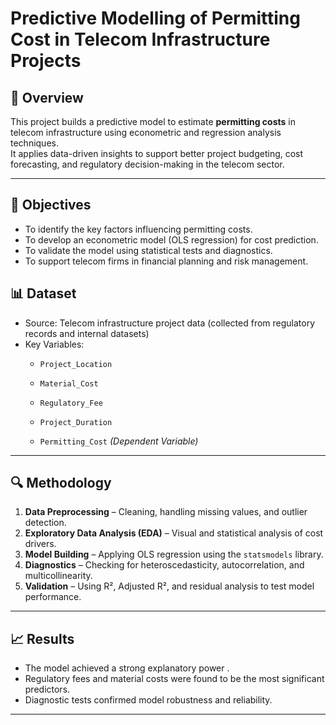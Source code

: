 #  Predictive Modelling of Permitting Cost in Telecom Infrastructure Projects

## 🧩 Overview
This project builds a predictive model to estimate **permitting costs** in telecom infrastructure using econometric and regression analysis techniques.  
It applies data-driven insights to support better project budgeting, cost forecasting, and regulatory decision-making in the telecom sector.

---

## 🧠 Objectives
- To identify the key factors influencing permitting costs.
- To develop an econometric model (OLS regression) for cost prediction.
- To validate the model using statistical tests and diagnostics.
- To support telecom firms in financial planning and risk management.



## 📊 Dataset
- Source: Telecom infrastructure project data (collected from regulatory records and internal datasets)
- Key Variables:  
  - `Project_Location`  
    
  - `Material_Cost`  
  - `Regulatory_Fee`  
  - `Project_Duration`  
  - `Permitting_Cost` *(Dependent Variable)*  

---

## 🔍 Methodology
1. **Data Preprocessing** – Cleaning, handling missing values, and outlier detection.  
2. **Exploratory Data Analysis (EDA)** – Visual and statistical analysis of cost drivers.  
3. **Model Building** – Applying OLS regression using the `statsmodels` library.  
4. **Diagnostics** – Checking for heteroscedasticity, autocorrelation, and multicollinearity.  
5. **Validation** – Using R², Adjusted R², and residual analysis to test model performance.  

---

## 📈 Results
- The model achieved a strong explanatory power .  
- Regulatory fees and material costs were found to be the most significant predictors.  
- Diagnostic tests confirmed model robustness and reliability.

---


